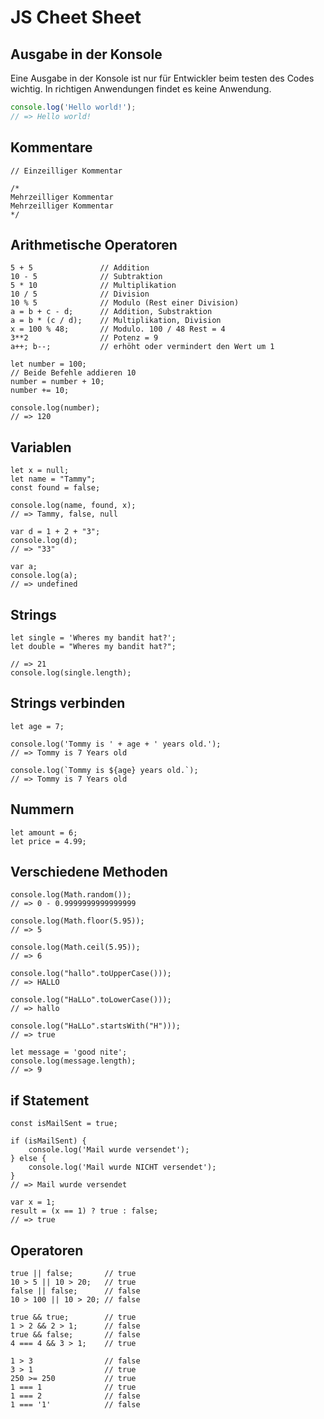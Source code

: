 # JS Cheet Sheet
## Ausgabe in der Konsole
Eine Ausgabe in der Konsole ist nur für Entwickler beim testen des Codes wichtig. In richtigen Anwendungen findet es keine Anwendung.
```js
console.log('Hello world!');
// => Hello world!
```

## Kommentare

```JS
// Einzeilliger Kommentar

/*  
Mehrzeilliger Kommentar 
Mehrzeilliger Kommentar 
*/
```

## Arithmetische Operatoren
```JS
5 + 5               // Addition
10 - 5              // Subtraktion
5 * 10              // Multiplikation
10 / 5              // Division
10 % 5              // Modulo (Rest einer Division)
a = b + c - d;      // Addition, Substraktion
a = b * (c / d);    // Multiplikation, Division
x = 100 % 48;       // Modulo. 100 / 48 Rest = 4
3**2                // Potenz = 9
a++; b--;           // erhöht oder vermindert den Wert um 1

let number = 100;
// Beide Befehle addieren 10
number = number + 10;
number += 10;

console.log(number); 
// => 120
```

## Variablen
```JS
let x = null;
let name = "Tammy";
const found = false;

console.log(name, found, x);
// => Tammy, false, null

var d = 1 + 2 + "3";
console.log(d);
// => "33"

var a;
console.log(a); 
// => undefined
```

## Strings
```JS
let single = 'Wheres my bandit hat?';
let double = "Wheres my bandit hat?";

// => 21
console.log(single.length);
```

## Strings verbinden

```JS
let age = 7;

console.log('Tommy is ' + age + ' years old.');
// => Tommy is 7 Years old

console.log(`Tommy is ${age} years old.`);
// => Tommy is 7 Years old
```

## Nummern
```JS
let amount = 6;
let price = 4.99;
```

## Verschiedene Methoden
```JS
console.log(Math.random());
// => 0 - 0.9999999999999999

console.log(Math.floor(5.95)); 
// => 5

console.log(Math.ceil(5.95)); 
// => 6

console.log("hallo".toUpperCase())); 
// => HALLO

console.log("HaLLo".toLowerCase())); 
// => hallo

console.log("HaLLo".startsWith("H"))); 
// => true

let message = 'good nite';
console.log(message.length);
// => 9
```

## if Statement
```JS
const isMailSent = true;

if (isMailSent) {
    console.log('Mail wurde versendet');
} else {
    console.log('Mail wurde NICHT versendet');
}
// => Mail wurde versendet

var x = 1;
result = (x == 1) ? true : false;
// => true
```

## Operatoren
```JS
true || false;       // true
10 > 5 || 10 > 20;   // true
false || false;      // false
10 > 100 || 10 > 20; // false

true && true;        // true
1 > 2 && 2 > 1;      // false
true && false;       // false
4 === 4 && 3 > 1;    // true

1 > 3                // false
3 > 1                // true
250 >= 250           // true
1 === 1              // true
1 === 2              // false
1 === '1'            // false
```